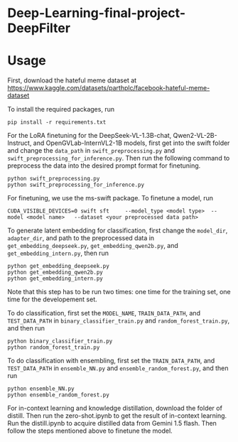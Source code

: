 # Deep-Learning-final-project-DeepFilter



# Usage
First, download the hateful meme dataset at https://www.kaggle.com/datasets/parthplc/facebook-hateful-meme-dataset


To install the required packages, run
```
pip install -r requirements.txt
```

For the LoRA finetuning for the DeepSeek-VL-1.3B-chat, Qwen2-VL-2B-Instruct, and OpenGVLab-InternVL2-1B models, first get into the swift folder and change the `data_path` in `swift_preprocessing.py` and `swift_preprocessing_for_inference.py`.
Then run the following command to preprocess the data into the desired prompt format for finetuning.
```
python swift_preprocessing.py
python swift_preprocessing_for_inference.py
```

For finetuning, we use the ms-swift package. To finetune a model, run
```
CUDA_VISIBLE_DEVICES=0 swift sft     --model_type <model type>  --model <model name>   --dataset <your preprocessed data path>
```

To generate latent embedding for classification, first change the `model_dir`, `adapter_dir`, and path to the preprocessed data in `get_embedding_deepseek.py`, `get_embedding_qwen2b.py`, and `get_embedding_intern.py`, then run
```
python get_embedding_deepseek.py
python get_embedding_qwen2b.py
python get_embedding_intern.py
```
Note that this step has to be run two times: one time for the training set, one time for the developement set.

To do classification, first set the `MODEL_NAME`, `TRAIN_DATA_PATH`, and `TEST_DATA_PATH` in `binary_classifier_train.py` and `random_forest_train.py`, and then run
```
python binary_classifier_train.py
python random_forest_train.py
```
To do classification with ensembling, first set the `TRAIN_DATA_PATH`, and `TEST_DATA_PATH` in `ensemble_NN.py` and `ensemble_random_forest.py`, and then run
```
python ensemble_NN.py
python ensemble_random_forest.py
```

For in-context learning and knowledge distillation, download the folder of distill. 
Then run the zero-shot.ipynb to get the result of in-context learning. 
Run the distill.ipynb to acquire distilled data from Gemini 1.5 flash.
Then follow the steps mentioned above to finetune the model.


